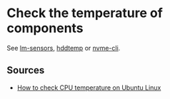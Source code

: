 # Check the temperature of components

See [lm-sensors], [hddtemp] or [nvme-cli].

## Sources

- [How to check CPU temperature on Ubuntu Linux]

<!--
  References
  -->

<!-- Knowledge base -->
[hddtemp]: hddtemp.md
[lm-sensors]: lm-sensors.md
[nvme-cli]: nvme-cli.md

<!-- Others -->
[how to check cpu temperature on ubuntu linux]: https://www.cyberciti.biz/faq/how-to-check-cpu-temperature-on-ubuntu-linux/
